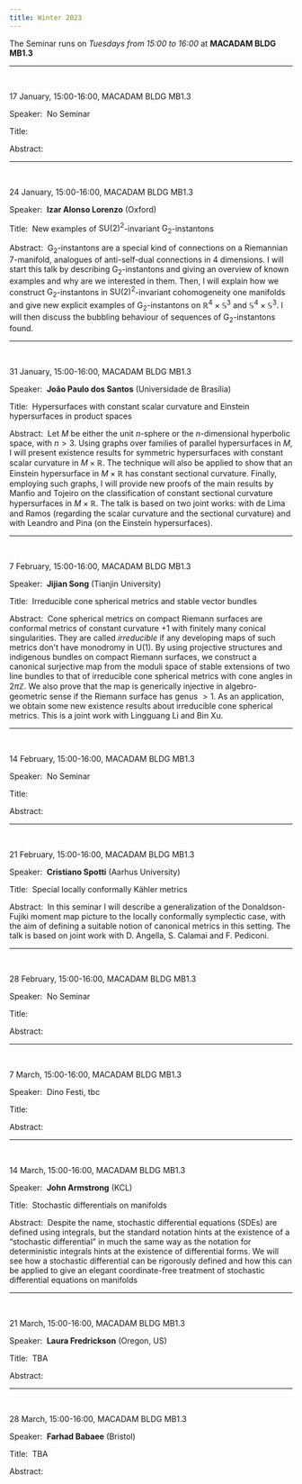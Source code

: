 ```yaml
---
title: Winter 2023
---
```



The Seminar runs on *Tuesdays from 15:00 to 16:00* at **MACADAM BLDG MB1.3**



----------------------------------------------------------------
<br />

17 January, 15:00-16:00, MACADAM BLDG MB1.3

Speaker:&nbsp; No Seminar

Title:&nbsp;

Abstract:&nbsp;

---------------------------------------------------------
<br />

24 January, 15:00-16:00, MACADAM BLDG MB1.3

Speaker:&nbsp; **Izar Alonso Lorenzo** (Oxford)

Title:&nbsp; New examples of $\mathrm{SU}(2)^2$-invariant $\mathrm{G}_2$-instantons

Abstract:&nbsp; $\mathrm{G}_2$-instantons are a special kind of connections on a Riemannian $7$-manifold, analogues of anti-self-dual connections in $4$ dimensions. I will start this talk by describing $\mathrm{G}_2$-instantons and giving an overview of known examples and why are we interested in them. Then, I will explain how we construct $\mathrm{G}_2$-instantons in $\mathrm{SU}(2)^2$-invariant cohomogeneity one manifolds and give new explicit examples of $\mathrm{G}_2$-instantons on $\mathbb{R}^4 \times \mathbb{S}^3$ and $\mathbb{S}^4 \times \mathbb{S}^3$. I will then discuss the bubbling behaviour of sequences of $\mathrm{G}_2$-instantons found.

-----------------------------------------------------------
<br />

31 January, 15:00-16:00, MACADAM BLDG MB1.3

Speaker:&nbsp; **João Paulo dos Santos** (Universidade de Brasília)

Title:&nbsp; Hypersurfaces with constant scalar curvature and Einstein hypersurfaces in product spaces

Abstract:&nbsp; Let $M$ be either the unit $n$-sphere or the $n$-dimensional hyperbolic space, with $n>3$. Using graphs over families of parallel hypersurfaces in $M$, I will present existence results for symmetric hypersurfaces with constant scalar curvature in $M \times \mathbb{R}$. The technique will also be applied to show that an Einstein hypersurface in $M \times \mathbb{R}$ has constant sectional curvature. Finally, employing such graphs, I will provide new proofs of the main results by Manfio and Tojeiro on the classification of constant sectional curvature hypersurfaces in $M \times \mathbb{R}$. The talk is based on two joint works: with de Lima and Ramos (regarding the scalar curvature and the sectional curvature) and with Leandro and Pina (on the Einstein hypersurfaces).

-----------------------------------------------------------
<br />

7 February, 15:00-16:00, MACADAM BLDG MB1.3

Speaker:&nbsp; **Jijian Song** (Tianjin University)

Title:&nbsp; Irreducible cone spherical metrics and stable vector bundles

Abstract:&nbsp; Cone spherical metrics on compact Riemann surfaces are conformal metrics of constant curvature $+1$ with finitely many conical singularities. They are called $\textit{irreducible}$ if any developing maps of such metrics don't have monodromy in $\mathrm{U}(1)$.  By using projective structures and indigenous bundles on compact Riemann surfaces, we construct a canonical surjective map from the moduli space of stable extensions of two line bundles to that of irreducible cone spherical metrics with cone angles in $2\pi \mathbb{Z}$. We also prove that the map is generically injective in algebro-geometric sense if the Riemann surface has genus $>1$. As an application, we obtain some new existence results about irreducible cone spherical metrics. This is a joint work with Lingguang Li and Bin Xu.

-----------------------------------------------------------
<br />

14 February, 15:00-16:00, MACADAM BLDG MB1.3

Speaker:&nbsp; No Seminar 

Title:&nbsp; 

Abstract:&nbsp;


-----------------------------------------------------------
<br />

21 February, 15:00-16:00, MACADAM BLDG MB1.3

Speaker:&nbsp; **Cristiano Spotti** (Aarhus University)

Title:&nbsp; Special locally conformally Kähler metrics

Abstract:&nbsp;  In this seminar I will describe a generalization of the Donaldson-Fujiki moment map picture to the locally conformally symplectic case, with the aim of defining a suitable notion of canonical metrics in this setting. The talk is based on joint work with D. Angella, S. Calamai and F. Pediconi.

-----------------------------------------------------------
<br />

28 February, 15:00-16:00, MACADAM BLDG MB1.3

Speaker:&nbsp; No Seminar 

Title:&nbsp; 

Abstract:&nbsp;

-----------------------------------------------------------
<br />

7 March, 15:00-16:00, MACADAM BLDG MB1.3

Speaker:&nbsp; Dino Festi, tbc

Title:&nbsp;

Abstract:&nbsp;

-----------------------------------------------------------
<br />

14 March, 15:00-16:00, MACADAM BLDG MB1.3

Speaker:&nbsp; **John Armstrong** (KCL)

Title:&nbsp; Stochastic differentials on manifolds

Abstract:&nbsp; Despite the name, stochastic differential equations (SDEs) are defined using integrals, but the standard notation hints at the existence of a “stochastic differential” in much the same way as the notation for deterministic integrals hints at the existence of differential forms. We will see how a stochastic differential can be rigorously defined and how this can be applied to give an elegant coordinate-free treatment of stochastic differential equations on manifolds

-----------------------------------------------------------
<br />

21 March, 15:00-16:00, MACADAM BLDG MB1.3

Speaker:&nbsp; **Laura Fredrickson** (Oregon, US)

Title:&nbsp; TBA

Abstract:&nbsp;


-----------------------------------------------------------
<br />


28 March, 15:00-16:00, MACADAM BLDG MB1.3

Speaker:&nbsp; **Farhad Babaee** (Bristol)

Title:&nbsp; TBA

Abstract:&nbsp;

